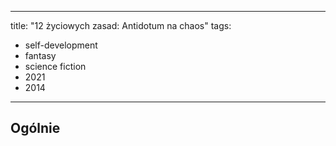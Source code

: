
---
title: "12 życiowych zasad: Antidotum na chaos"
tags: 
- self-development
- fantasy 
- science fiction
- 2021
- 2014
---

## Ogólnie


